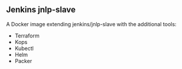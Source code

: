 Jenkins jnlp-slave
------------------
A Docker image extending jenkins/jnlp-slave with the additional tools:
* Terraform
* Kops
* Kubectl
* Helm
* Packer
